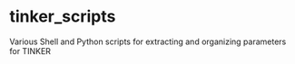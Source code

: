 # tinker_scripts
Various Shell and Python scripts for extracting and organizing parameters for TINKER
